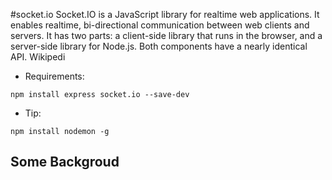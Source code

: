 #socket.io
Socket.IO is a JavaScript library for realtime web applications. It enables realtime, bi-directional communication between web clients and servers. It has two parts: a client-side library that runs in the browser, and a server-side library for Node.js. Both components have a nearly identical API. Wikipedi

* Requirements:
```shell
npm install express socket.io --save-dev
```
* Tip:
```shell
npm install nodemon -g
```

## Some Backgroud